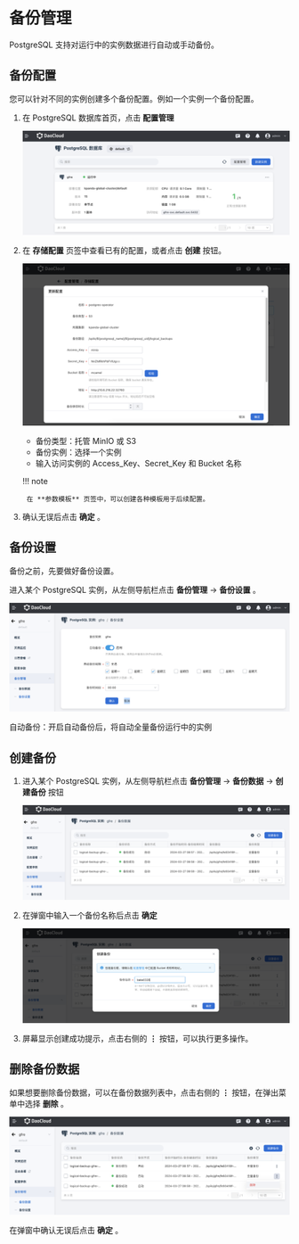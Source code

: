 # 备份管理

PostgreSQL 支持对运行中的实例数据进行自动或手动备份。

## 备份配置

您可以针对不同的实例创建多个备份配置。例如一个实例一个备份配置。

1. 在 PostgreSQL 数据库首页，点击 **配置管理**

    ![配置管理](../images/backup03.png)

2. 在 **存储配置** 页签中查看已有的配置，或者点击 **创建** 按钮。

    ![备份配置](../images/backup02.png)

    - 备份类型：托管 MinIO 或 S3
    - 备份实例：选择一个实例
    - 输入访问实例的 Access_Key、Secret_Key 和 Bucket 名称

    !!! note

        在 **参数模板** 页签中，可以创建各种模板用于后续配置。

3. 确认无误后点击 **确定** 。

## 备份设置

备份之前，先要做好备份设置。

进入某个 PostgreSQL 实例，从左侧导航栏点击 **备份管理** -> **备份设置** 。

![备份设置](../images/backup01.png)

自动备份：开启自动备份后，将自动全量备份运行中的实例

## 创建备份

1. 进入某个 PostgreSQL 实例，从左侧导航栏点击 **备份管理** -> **备份数据** -> **创建备份** 按钮

    ![创建备份](../images/backup04.png)

2. 在弹窗中输入一个备份名称后点击 **确定**

    ![输入名称](../images/backup05.png)

3. 屏幕显示创建成功提示，点击右侧的 **⋮** 按钮，可以执行更多操作。

## 删除备份数据

如果想要删除备份数据，可以在备份数据列表中，点击右侧的 **⋮** 按钮，在弹出菜单中选择 **删除** 。

![删除](../images/backup06.png)

在弹窗中确认无误后点击 **确定** 。
